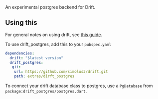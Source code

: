 An experimental postgres backend for Drift.

## Using this

For general notes on using drift, see [this guide](https://drift.simonbinder.eu/getting-started/).

To use drift_postgres, add this to your `pubspec.yaml`
```yaml
dependencies:
  drift: "$latest version"
  drift_postgres:
   git:
    url: https://github.com/simolus3/drift.git
    path: extras/dirft_postgres
```

To connect your drift database class to postgres, use a `PgDatabase` from `package:drift_postgres/postgres.dart`.

